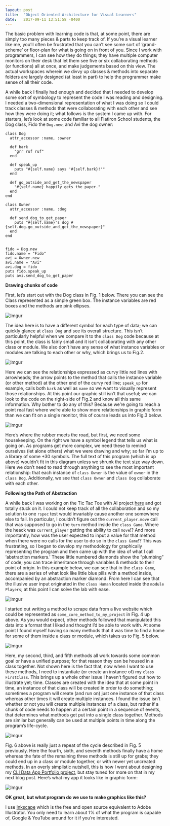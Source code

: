 ```yaml
---
layout: post
title:  "Object Oriented Architecture for Visual Learners"
date:   2017-09-11 13:51:58 -0400
---
```



The basic problem with learning code is that, at some point, there are simply too many pieces & parts to keep track of.  If you’re a visual learner like me, you’ll often be frustrated that you can’t see some sort of ‘grand-scheme’ or floor-plan for what is going on in front of you.  Since I work with programmers, I can see how they do things; they have multiple computer monitors on their desk that let them see five or six collaborating methods (or functions) all at once, and make judgements based on this view.  The actual workspaces wherein we divvy up classes & methods into separate folders are largely designed (at least in part) to help the programmer make sense of all their code.

A while back I finally had enough and decided that I needed to develop some sort of symbology to represent the code I was reading and designing.  I needed a two-dimensional representation of what I was doing so I could track classes & methods that were collaborating with each other and see how they were doing it; what follows is the system I came up with.
For starters, let’s look at some code familiar to all Flatiron School students, the Dog class, Fido the `Dog.new`, and Avi the dog owner:
```
class Dog 
  attr_accessor :name, :owner
  
  def bark 
    "grr ruf ruf"
  end 
  
  def speak_up 
    puts "#{self.name} says '#{self.bark}!'"
  end 
  
  def go_outside_and_get_the_newspaper 
    "#{self.name} happily gets the paper."
  end  
end 

class Owner 
  attr_accessor :name, :dog
  
  def send_dog_to_get_paper 
    puts "#{self.name}'s dog #{self.dog.go_outside_and_get_the_newspaper}"
  end 
end 


fido = Dog.new 
fido.name = "Fido"
avi = Owner.new
avi.name = "Avi"
avi.dog = fido 
puts fido.speak_up
puts avi.send_dog_to_get_paper
```




**Drawing chunks of code**

First, let’s start out with the Dog class in Fig. 1 below.  There you can see the Class represented as a simple green box.  The instance variables are red boxes and the methods are pink ellipses.

![Imgur](https://i.imgur.com/zjZh05H.png)

The idea here is to have a different symbol for each type of data; we can quickly glance at `class Dog` and see its overall structure.  This isn’t particularly helpful when we compare it to the `class Dog` code because at this point, the class is fairly small and it isn’t collaborating with any other class or module.  We also don’t have any sense of what instance variables or modules are talking to each other or why, which brings us to Fig.2.

![Imgur](https://i.imgur.com/z2iNePE.png)

Here we can see the relationships expressed as curvy little red lines with arrowheads; the arrow points to the method that calls the instance variable (or other method) at the other end of the curvy red line; `speak_up` for example, calls both `bark` as well as `name` so we want to visually represent those relationships.  At this point our graphic still isn’t that useful; we can look to the code on the right-side of Fig.2 and know all this same information.  Why bother to do any of this?  Because we’re going to reach a point real fast where we’re able to show more relationships in graphic form than we can fit on a single monitor, this of course leads us into Fig.3 below.

![Imgur](https://i.imgur.com/xQVeMFb.png)

Here’s where the rubber meets the road, but first, we need some housekeeping.  On the right we have a symbol legend that tells us what is going on.  As programs get more complex, we need these to remind ourselves (let alone others) what we were drawing and why; so far I’m up to a library of some +30 symbols.  The full text of this program (which is up above) wouldn’t fit in this diagram unless we shrunk the text size way down.  Here we don’t need to read through anything to see the most important relationship: that each instance of `class Owner` is the value of `owner` in the `class Dog`.  Additionally, we see that `class Owner` and `class Dog` collaborate with each other.




**Following the Path of Abstraction**

A while back I was working on the Tic Tac Toe with AI project [here](https://learn.co/lessons/ttt-with-ai-project) and got totally stuck on it.  I could not keep track of all the collaboration and so my solution to one `rspec` test would invariably cause another one somewhere else to fail.  In particular, I couldn’t figure out the `current_player.move` call that was supposed to go in the `turn` method inside the `class Game`.  Where the heack was `current_player` getting the ability to call `move`!?  And more importantly, how was the user expected to input a value for that method when there were no calls for the user to do so in the `class Game`!?  This was frustrating, so I began to develop my methodology for graphically representing the program and then came up with the idea of what I call ‘abstraction markers.’  These little numbered diamonds show the “plumbing” of code; you can trace inheritance through variables & methods to their point of origin.  In this example below, we can see that in the `class Game`, there are a series of what look like little blue pills with a method inside, accompanied by an abstraction marker diamond.  From here I can see that the illusive user input originated in the `class Human` located inside the `module Players`;  at this point I can solve the lab with ease.

![Imgur](https://i.imgur.com/L6ooeVe.jpg)

I started out writing a method to scrape data from a live website which could be represented as `some_core_method_to_my_project` in Fig. 4 up above.  As you would expect, other methods followed that manipulated this data into a format that I liked and thought I’d be able to work with.  At some point I found myself having so many methods that it was time to find a home for some of them inside a class or module, which takes us to Fig. 5 below.

![Imgur](https://i.imgur.com/3Vwx09T.png)

Here, my second, third, and fifth methods all work towards some common goal or have a unified purpose; for that reason they can be housed in a class together.  Not shown here is the fact that, now when I want to use these methods, I need to instantiate (or create an instance of) my `class FirstClass`.  This brings up a whole other issue I haven’t figured out how to illustrate yet; time.  Classes are created with the idea that at some point in time, an instance of that class will be created in order to do something; sometimes a program will create (and run on) just one instance of that class whereas other times it will create multiple instances.  I found the issue isn’t whether or not you will create multiple instances of a class, but rather if a chunk of code needs to happen at a certain point in a sequence of events, that determines what methods get put into a single class together.  Methods are similar but generally can be used at multiple points in time along the program’s life-cycle.

![Imgur](https://i.imgur.com/2gUm05e.png)

Fig. 6 above is really just a repeat of the cycle described in Fig. 5 previously.  Here the fourth, sixth, and seventh methods finally have a home whereas the fate of the remaining three methods is still up for grabs; they could end up in a class or module together, or with newer yet uncreated methods.  In an overly simplistic nutshell, this is how I went about designing my [CLI Data App Portfolio project](https://learn.co/lessons/cli-data-gem-assessment), but stay tuned for more on that in my next blog post.  Here’s what my app it looks like in graphic form:

![Imgur](https://i.imgur.com/EKeTIGz.png)




**OK great, but what program do we use to make graphics like this?**


I use [Inkscape](https://inkscape.org/en/) which is the free and open source equivalent to Adobe Illustrator.  You only need to learn about 1% of what the program is capable of, Google & YouTube around for it if you’re interested. 






